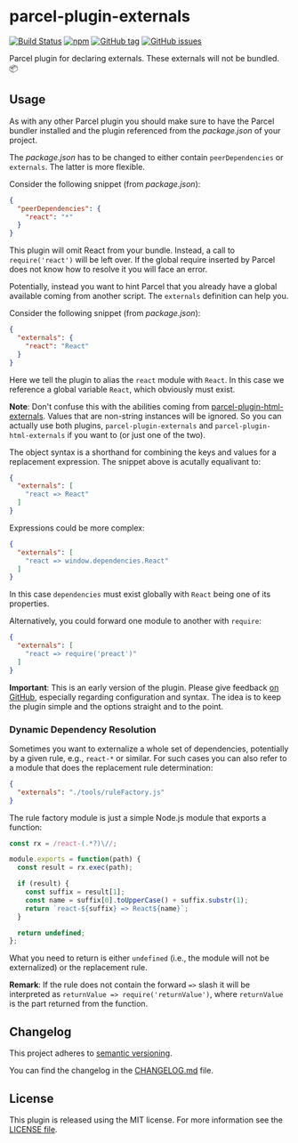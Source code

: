 # parcel-plugin-externals

[![Build Status](https://florianrappl.visualstudio.com/parcel-plugin-externals/_apis/build/status/FlorianRappl.parcel-plugin-externals?branchName=master)](https://florianrappl.visualstudio.com/parcel-plugin-externals/_build/latest?definitionId=14&branchName=master)
[![npm](https://img.shields.io/npm/v/parcel-plugin-externals.svg)](https://www.npmjs.com/package/parcel-plugin-externals)
[![GitHub tag](https://img.shields.io/github/tag/FlorianRappl/parcel-plugin-externals.svg)](https://github.com/FlorianRappl/parcel-plugin-externals/releases)
[![GitHub issues](https://img.shields.io/github/issues/FlorianRappl/parcel-plugin-externals.svg)](https://github.com/FlorianRappl/parcel-plugin-externals/issues)

Parcel plugin for declaring externals. These externals will not be bundled. :package:

## Usage

As with any other Parcel plugin you should make sure to have the Parcel bundler installed and the plugin referenced from the *package.json* of your project.

The *package.json* has to be changed to either contain `peerDependencies` or `externals`. The latter is more flexible.

Consider the following snippet (from *package.json*):

```json
{
  "peerDependencies": {
    "react": "*"
  }
}
```

This plugin will omit React from your bundle. Instead, a call to `require('react')` will be left over. If the global require inserted by Parcel does not know how to resolve it you will face an error.

Potentially, instead you want to hint Parcel that you already have a global available coming from another script. The `externals` definition can help you.

Consider the following snippet (from *package.json*):

```json
{
  "externals": {
    "react": "React"
  }
}
```

Here we tell the plugin to alias the `react` module with `React`. In this case we reference a global variable `React`, which obviously must exist.

**Note**: Don't confuse this with the abilities coming from [parcel-plugin-html-externals](https://github.com/stoically/parcel-plugin-html-externals). Values that are non-string instances will be ignored. So you can actually use both plugins, `parcel-plugin-externals` and `parcel-plugin-html-externals` if you want to (or just one of the two).

The object syntax is a shorthand for combining the keys and values for a replacement expression. The snippet above is acutally equalivant to:

```json
{
  "externals": [
    "react => React"
  ]
}
```

Expressions could be more complex:

```json
{
  "externals": [
    "react => window.dependencies.React"
  ]
}
```

In this case `dependencies` must exist globally with `React` being one of its properties.

Alternatively, you could forward one module to another with `require`:

```json
{
  "externals": [
    "react => require('preact')"
  ]
}
```

**Important**: This is an early version of the plugin. Please give feedback [on GitHub](https://github.com/FlorianRappl/parcel-plugin-externals/issues), especially regarding configuration and syntax. The idea is to keep the plugin simple and the options straight and to the point.

### Dynamic Dependency Resolution

Sometimes you want to externalize a whole set of dependencies, potentially by a given rule, e.g., `react-*` or similar. For such cases you can also refer to a module that does the replacement rule determination:

```json
{
  "externals": "./tools/ruleFactory.js"
}
```

The rule factory module is just a simple Node.js module that exports a function:

```js
const rx = /react-(.*?)\//;

module.exports = function(path) {
  const result = rx.exec(path);

  if (result) {
    const suffix = result[1];
    const name = suffix[0].toUpperCase() + suffix.substr(1);
    return `react-${suffix} => React${name}`;
  }

  return undefined;
};
```

What you need to return is either `undefined` (i.e., the module will not be externalized) or the replacement rule.

**Remark**: If the rule does not contain the forward `=>` slash it will be interpreted as `returnValue => require('returnValue')`, where `returnValue` is the part returned from the function.

## Changelog

This project adheres to [semantic versioning](https://semver.org).

You can find the changelog in the [CHANGELOG.md](CHANGELOG.md) file.

## License

This plugin is released using the MIT license. For more information see the [LICENSE file](LICENSE).
